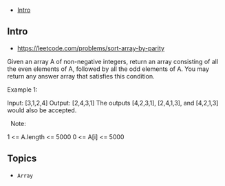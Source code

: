 - [Intro](#intro)

## Intro

- https://leetcode.com/problems/sort-array-by-parity

Given an array A of non-negative integers, return an array consisting of all the even elements of A, followed by all the odd elements of A.
You may return any answer array that satisfies this condition.
 

Example 1:

Input: [3,1,2,4]
Output: [2,4,3,1]
The outputs [4,2,3,1], [2,4,1,3], and [4,2,1,3] would also be accepted.

 
Note:

1 <= A.length <= 5000
0 <= A[i] <= 5000




## Topics

- `Array`


